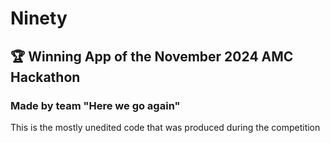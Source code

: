 # Ninety

## 🏆 Winning App of the November 2024 AMC Hackathon

### Made by team "Here we go again"

This is the mostly unedited code that was produced during the competition
